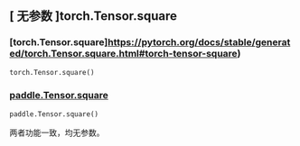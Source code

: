 ## [ 无参数 ]torch.Tensor.square

### [torch.Tensor.square]https://pytorch.org/docs/stable/generated/torch.Tensor.square.html#torch-tensor-square)

```python
torch.Tensor.square()
```

### [paddle.Tensor.square](https://www.paddlepaddle.org.cn/documentation/docs/zh/develop/api/paddle/Tensor_cn.html#square-name-none)

```python
paddle.Tensor.square()
```
两者功能一致，均无参数。
